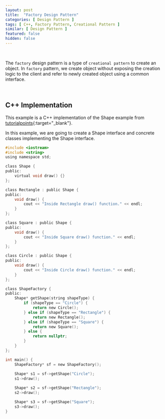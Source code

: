 ```yaml
---
layout: post
title:  "Factory Design Pattern"
categories: [ Design Pattern ]
tags: [ C++, Factory Pattern, Creational Pattern ]
similar: [ Design Pattern ]
featured: false
hidden: false
---
```


<br />

The `factory` design pattern is a type of `creational pattern` to create an object. In `factory` pattern, we create object without exposing the creation logic to the client and refer to newly created object using a common interface.


<br />

## C++ Implementation

This example is a C++ implementation of the Shape example from [tutorialpoints](https://www.tutorialspoint.com/design_pattern/factory_pattern.htm){:target="_blank"}.


In this example, we are going to create a Shape interface and concrete classes implementing the Shape interface. 

```c
#include <iostream>
#include <string>
using namespace std;

class Shape {
public:
    virtual void draw() {}
};

class Rectangle : public Shape {
public:
    void draw() {
        cout << "Inside Rectangle draw() function." << endl;
    }
};

class Square : public Shape {
public:
    void draw() {
        cout << "Inside Square draw() function." << endl;
    }
};

class Circle : public Shape {
public:
    void draw() {
        cout << "Inside Circle draw() function." << endl;
    }
};

class ShapeFactory {
public:
    Shape* getShape(string shapeType) {
        if (shapeType == "Circle") {
            return new Circle();
        } else if (shapeType == "Rectangle") {
            return new Rectangle();
        } else if (shapeType == "Square") {
            return new Square();
        } else {
            return nullptr;
        }
    }
};

int main() {
    ShapeFactory* sf = new ShapeFactory();
    
    Shape* s1 = sf->getShape("Circle");
    s1->draw();

    Shape* s2 = sf->getShape("Rectangle");
    s2->draw();

    Shape* s3 = sf->getShape("Square");
    s3->draw();
}
```



